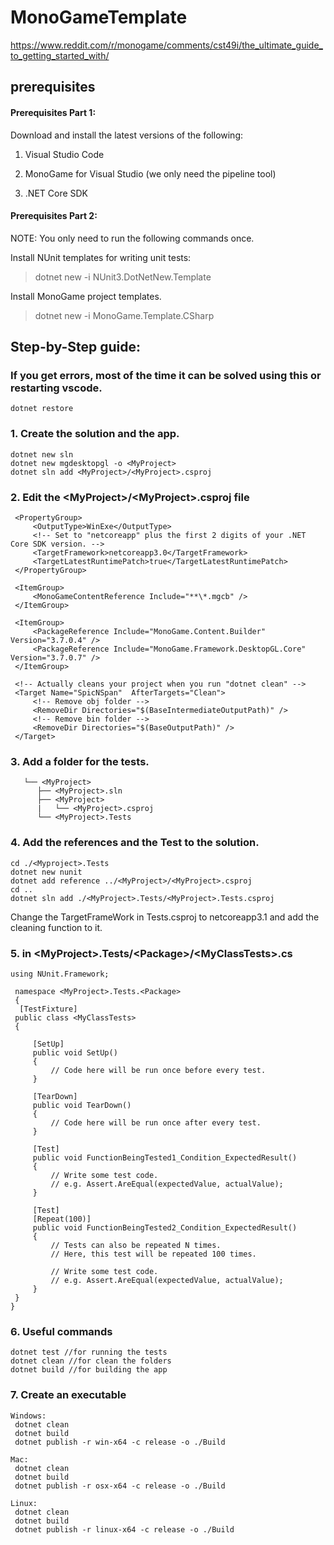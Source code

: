 # MonoGameTemplate

https://www.reddit.com/r/monogame/comments/cst49i/the_ultimate_guide_to_getting_started_with/

## prerequisites

#### Prerequisites Part 1:

Download and install the latest versions of the following:

1. Visual Studio Code

2. MonoGame for Visual Studio (we only need the pipeline tool)

3. .NET Core SDK

#### Prerequisites Part 2:

NOTE: You only need to run the following commands once.

Install NUnit templates for writing unit tests:

> dotnet new -i NUnit3.DotNetNew.Template

Install MonoGame project templates.

> dotnet new -i MonoGame.Template.CSharp



## Step-by-Step guide:

### If you get errors, most of the time it can be solved using this or restarting vscode.
    dotnet restore


### 1. Create the solution and the app.
    dotnet new sln
    dotnet new mgdesktopgl -o <MyProject>
    dotnet sln add <MyProject>/<MyProject>.csproj

### 2. Edit the \<MyProject>/\<MyProject>.csproj file 
   <Project Sdk="Microsoft.NET.Sdk">

     <PropertyGroup>
         <OutputType>WinExe</OutputType>
         <!-- Set to "netcoreapp" plus the first 2 digits of your .NET Core SDK version. -->
         <TargetFramework>netcoreapp3.0</TargetFramework>
         <TargetLatestRuntimePatch>true</TargetLatestRuntimePatch>
     </PropertyGroup>

     <ItemGroup>
         <MonoGameContentReference Include="**\*.mgcb" />
     </ItemGroup>

     <ItemGroup>
         <PackageReference Include="MonoGame.Content.Builder" Version="3.7.0.4" />
         <PackageReference Include="MonoGame.Framework.DesktopGL.Core" Version="3.7.0.7" />
     </ItemGroup>

     <!-- Actually cleans your project when you run "dotnet clean" -->
     <Target Name="SpicNSpan"  AfterTargets="Clean">
         <!-- Remove obj folder -->
         <RemoveDir Directories="$(BaseIntermediateOutputPath)" />
         <!-- Remove bin folder -->
         <RemoveDir Directories="$(BaseOutputPath)" />
     </Target>

 </Project>
 
 ### 3. Add a folder for the tests.
       └── <MyProject>
          ├── <MyProject>.sln
          ├── <MyProject>
          |   └── <MyProject>.csproj
          └── <MyProject>.Tests

### 4. Add the references and the Test to the solution.
    cd ./<Myproject>.Tests
    dotnet new nunit
    dotnet add reference ../<MyProject>/<MyProject>.csproj
    cd ..
    dotnet sln add ./<MyProject>.Tests/<MyProject>.Tests.csproj
    
Change the TargetFrameWork in Tests.csproj to netcoreapp3.1 and add the cleaning function to it.

### 5. in \<MyProject>.Tests/\<Package>/\<MyClassTests>.cs 
    using NUnit.Framework;
 
     namespace <MyProject>.Tests.<Package>
     {
      [TestFixture]
     public class <MyClassTests>
     {
     
         [SetUp]
         public void SetUp()
         {
             // Code here will be run once before every test.
         }
         
         [TearDown]
         public void TearDown()
         {
             // Code here will be run once after every test.
         }
         
         [Test]
         public void FunctionBeingTested1_Condition_ExpectedResult()
         {
             // Write some test code.
             // e.g. Assert.AreEqual(expectedValue, actualValue);
         }
         
         [Test]
         [Repeat(100)]
         public void FunctionBeingTested2_Condition_ExpectedResult()
         {
             // Tests can also be repeated N times.
             // Here, this test will be repeated 100 times.
             
             // Write some test code.
             // e.g. Assert.AreEqual(expectedValue, actualValue);
         }
     }
    }
 
 ### 6. Useful commands
    dotnet test //for running the tests
    dotnet clean //for clean the folders
    dotnet build //for building the app
    
### 7. Create an executable
    Windows:
     dotnet clean
     dotnet build
     dotnet publish -r win-x64 -c release -o ./Build

    Mac:
     dotnet clean
     dotnet build
     dotnet publish -r osx-x64 -c release -o ./Build

    Linux:
     dotnet clean
     dotnet build
     dotnet publish -r linux-x64 -c release -o ./Build
     
